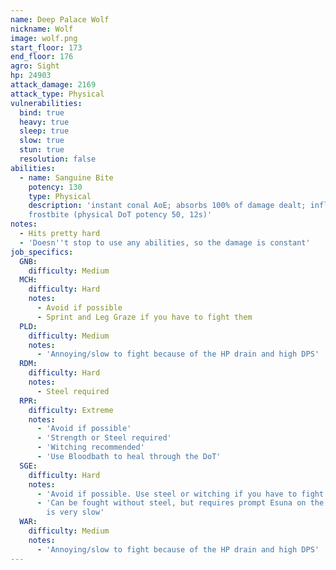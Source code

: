 ```yaml
---
name: Deep Palace Wolf
nickname: Wolf
image: wolf.png
start_floor: 173
end_floor: 176
agro: Sight
hp: 24903
attack_damage: 2169
attack_type: Physical
vulnerabilities:
  bind: true
  heavy: true
  sleep: true
  slow: true
  stun: true
  resolution: false
abilities:
  - name: Sanguine Bite
    potency: 130
    type: Physical
    description: 'instant conal AoE; absorbs 100% of damage dealt; inflicts
    frostbite (physical DoT potency 50, 12s)'
notes:
  - Hits pretty hard
  - 'Doesn''t stop to use any abilities, so the damage is constant'
job_specifics:
  GNB:
    difficulty: Medium
  MCH:
    difficulty: Hard
    notes:
      - Avoid if possible
      - Sprint and Leg Graze if you have to fight them
  PLD:
    difficulty: Medium
    notes:
      - 'Annoying/slow to fight because of the HP drain and high DPS'
  RDM:
    difficulty: Hard
    notes:
      - Steel required
  RPR:
    difficulty: Extreme
    notes:
      - 'Avoid if possible'
      - 'Strength or Steel required'
      - 'Witching recommended'
      - 'Use Bloodbath to heal through the DoT'
  SGE:
    difficulty: Hard
    notes:
      - 'Avoid if possible. Use steel or witching if you have to fight one'
      - 'Can be fought without steel, but requires prompt Esuna on the DoT and
        is very slow'
  WAR:
    difficulty: Medium
    notes:
      - 'Annoying/slow to fight because of the HP drain and high DPS'
---
```


